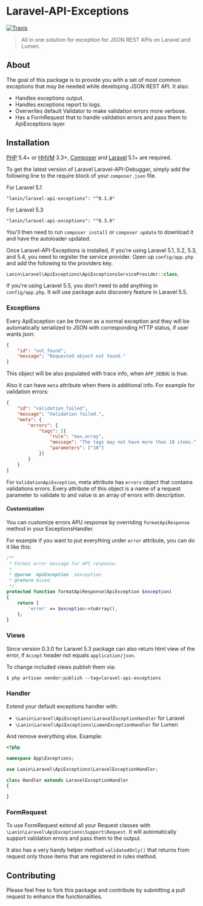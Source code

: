 # Laravel-API-Exceptions
[![Travis](https://img.shields.io/travis/rust-lang/rust.svg)](https://travis-ci.org/mlanin/laravel-api-exceptions)

> All in one solution for exception for JSON REST APIs on Laravel and Lumen.

## About

The goal of this package is to provide you with a set of most common exceptions that may be needed while developing JSON REST API. It also:

* Handles exceptions output.
* Handles exceptions report to logs.
* Overwrites default Validator to make validation errors more verbose.
* Has a FormRequest that to handle validation errors and pass them to ApiExceptions layer.

## Installation

[PHP](https://php.net) 5.4+ or [HHVM](http://hhvm.com) 3.3+, [Composer](https://getcomposer.org) and [Laravel](http://laravel.com) 5.1+ are required.

To get the latest version of Laravel Laravel-API-Debugger, simply add the following line to the require block of your `composer.json` file.

For Laravel 5.1
```
"lanin/laravel-api-exceptions": "^0.1.0"
```

For Laravel 5.3
```
"lanin/laravel-api-exceptions": "^0.3.0"
```

You'll then need to run `composer install` or `composer update` to download it and have the autoloader updated.

Once Laravel-API-Exceptions is installed, if you're using Laravel 5.1, 5.2, 5.3, and 5.4, you need to register the service provider. Open up `config/app.php` and add the following to the providers key.

```php
Lanin\Laravel\ApiExceptions\ApiExceptionsServiceProvider::class,
```

If you're using Laravel 5.5, you don't need to add anything in `config/app.php`. It will use package auto discovery feature in Laravel 5.5.

### Exceptions

Every ApiException can be thrown as a normal exception and they will be automatically serialized to JSON with corresponding HTTP status, if user wants json:

```json
{
    "id": "not_found",
    "message": "Requested object not found."
}
```

This object will be also populated with trace info, when `APP_DEBUG` is true.

Also it can have `meta` attribute when there is additional info. For example for validation errors:
```json
{
	"id": "validation_failed",
	"message": "Validation failed.",
	"meta": {
		"errors": {
			"tags": [{
				"rule": "max.array",
				"message": "The tags may not have more than 10 items.",
				"parameters": ["10"]
			}]
		}
	}
}
```

For `ValidationApiException`, meta attribute has `errors` object that contains validations errors.
Every attribute of this object is a name of a request parameter to validate to and value is an array of errors with description.

#### Customization

You can customize errors APU response by overriding `formatApiResponse` method in your ExceptionsHandler.

For example if you want to put everything under `error` attribute, you can do it like this:

```php
/**
 * Format error message for API response.
 *
 * @param  ApiException  $exception
 * @return mixed
 */
protected function formatApiResponse(ApiException $exception)
{
    return [
        'error' => $exception->toArray(),
    ];
}
```

### Views

Since version 0.3.0 for Laravel 5.3 package can also return html view of the error, if `Accept` header not equals `application/json`.

To change included views publish them via:

```
$ php artisan vendor:publish --tag=laravel-api-exceptions
```

### Handler

Extend your default exceptions handler with:

* `\Lanin\Laravel\ApiExceptions\LaravelExceptionHandler` for Laravel
* `\Lanin\Laravel\ApiExceptions\LumenExceptionHandler` for Lumen

And remove everything else. Example:

```php
<?php

namespace App\Exceptions;

use Lanin\Laravel\ApiExceptions\LaravelExceptionHandler;

class Handler extends LaravelExceptionHandler
{

}
```

### FormRequest

To use FormRequest extend all your Request classes with `\Lanin\Laravel\ApiExceptions\Support\Request`.
It will automatically support validation errors and pass them to the output.

It also has a very handy helper method `validatedOnly()` that returns from request only those items that are registered in rules method.

## Contributing

Please feel free to fork this package and contribute by submitting a pull request to enhance the functionalities.
